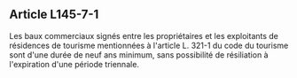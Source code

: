 Article L145-7-1
----
Les baux commerciaux signés entre les propriétaires et les exploitants de
résidences de tourisme mentionnées à l'article L. 321-1 du code du tourisme sont
d'une durée de neuf ans minimum, sans possibilité de résiliation à l'expiration
d'une période triennale.
